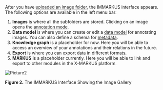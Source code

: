 After you have [uploaded an image folder](https://github.com/rsimon/immarkus/wiki/01-Uploading-Images), the IMMARKUS interface appears. The following options are available in the left menu bar:

1.	**Images** is where all the subfolders are stored. Clicking on an image opens the [annotation mode](https://github.com/rsimon/immarkus/wiki/04-Annotating-Image).
2.	**Data model** is where you can create or edit a [data model](https://github.com/rsimon/immarkus/wiki/03-Designing-Data-Model) for annotating images. You can also define a schema for [metadata](https://github.com/rsimon/immarkus/wiki/05-Working-with-Metadata).
3.	**Knowledge graph** is a placeholder for now. Here you will be able to access an overview of your annotations and their relations in the future.
4.	**Export** is where you can export data in different formats.
5.	**MARKUS** is a placeholder currently. Here you will be able to link and export to other modules in the X-MARKUS platform.


![Picture2](https://github.com/rsimon/immarkus/assets/128056738/6a94da2e-0e02-4e24-ab65-b1b4f3ece46b)

**Figure 2.** The IMMARKUS Interface Showing the Image Gallery